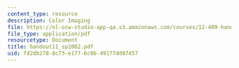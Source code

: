 ```yaml
---
content_type: resource
description: Color Imaging
file: https://ol-ocw-studio-app-qa.s3.amazonaws.com/courses/12-409-hands-on-astronomy-observing-stars-and-planets-spring-2002/fd2db2788c73e1776c0b49177dd97457_handout11_sp2002.pdf
file_type: application/pdf
resourcetype: Document
title: handout11_sp2002.pdf
uid: fd2db278-8c73-e177-6c0b-49177dd97457
---
```

